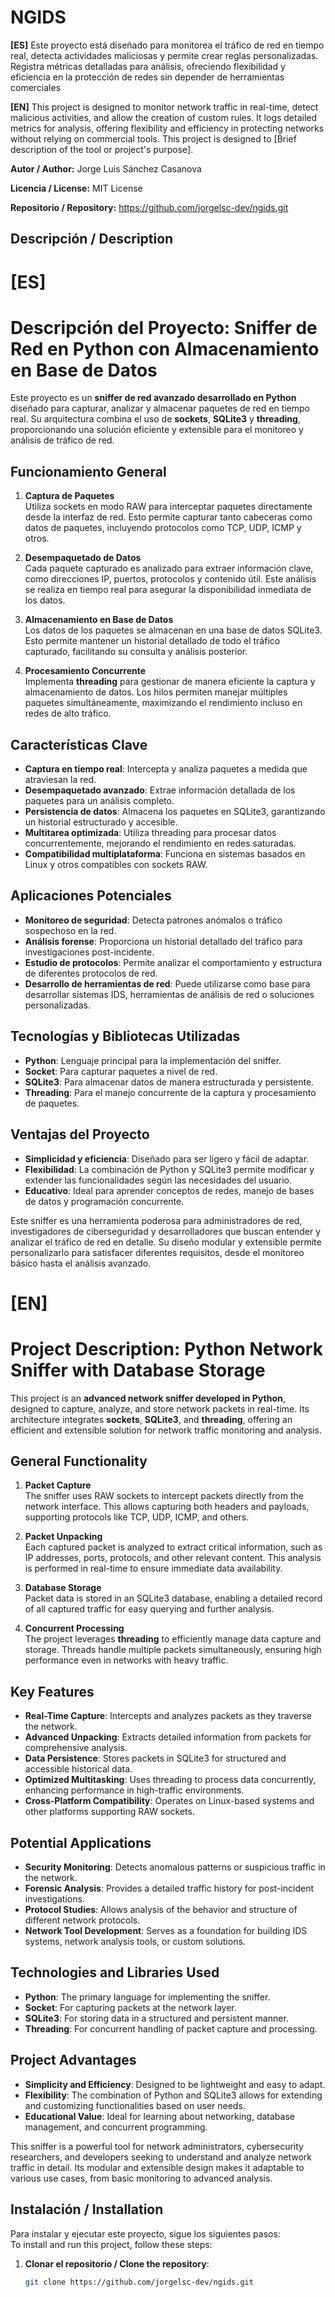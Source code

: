 # NGIDS

**[ES]** Este proyecto está diseñado para monitorea el tráfico de red en tiempo real, detecta actividades maliciosas y permite crear reglas personalizadas. Registra métricas detalladas para análisis, ofreciendo flexibilidad y eficiencia en la protección de redes sin depender de herramientas comerciales

**[EN]** This project is designed to monitor network traffic in real-time, detect malicious activities, and allow the creation of custom rules. It logs detailed metrics for analysis, offering flexibility and efficiency in protecting networks without relying on commercial tools.
This project is designed to [Brief description of the tool or project's purpose].

**Autor / Author:** Jorge Luis Sánchez Casanova

**Licencia / License:** MIT License  

**Repositorio / Repository:** https://github.com/jorgelsc-dev/ngids.git


## Descripción / Description

# **[ES]**

# Descripción del Proyecto: Sniffer de Red en Python con Almacenamiento en Base de Datos

Este proyecto es un **sniffer de red avanzado desarrollado en Python** diseñado para capturar, analizar y almacenar paquetes de red en tiempo real. Su arquitectura combina el uso de **sockets**, **SQLite3** y **threading**, proporcionando una solución eficiente y extensible para el monitoreo y análisis de tráfico de red.

## Funcionamiento General

1. **Captura de Paquetes**  
   Utiliza sockets en modo RAW para interceptar paquetes directamente desde la interfaz de red. Esto permite capturar tanto cabeceras como datos de paquetes, incluyendo protocolos como TCP, UDP, ICMP y otros.

2. **Desempaquetado de Datos**  
   Cada paquete capturado es analizado para extraer información clave, como direcciones IP, puertos, protocolos y contenido útil. Este análisis se realiza en tiempo real para asegurar la disponibilidad inmediata de los datos.

3. **Almacenamiento en Base de Datos**  
   Los datos de los paquetes se almacenan en una base de datos SQLite3. Esto permite mantener un historial detallado de todo el tráfico capturado, facilitando su consulta y análisis posterior.

4. **Procesamiento Concurrente**  
   Implementa **threading** para gestionar de manera eficiente la captura y almacenamiento de datos. Los hilos permiten manejar múltiples paquetes simultáneamente, maximizando el rendimiento incluso en redes de alto tráfico.

## Características Clave

- **Captura en tiempo real**: Intercepta y analiza paquetes a medida que atraviesan la red.  
- **Desempaquetado avanzado**: Extrae información detallada de los paquetes para un análisis completo.  
- **Persistencia de datos**: Almacena los paquetes en SQLite3, garantizando un historial estructurado y accesible.  
- **Multitarea optimizada**: Utiliza threading para procesar datos concurrentemente, mejorando el rendimiento en redes saturadas.  
- **Compatibilidad multiplataforma**: Funciona en sistemas basados en Linux y otros compatibles con sockets RAW.

## Aplicaciones Potenciales

- **Monitoreo de seguridad**: Detecta patrones anómalos o tráfico sospechoso en la red.  
- **Análisis forense**: Proporciona un historial detallado del tráfico para investigaciones post-incidente.  
- **Estudio de protocolos**: Permite analizar el comportamiento y estructura de diferentes protocolos de red.  
- **Desarrollo de herramientas de red**: Puede utilizarse como base para desarrollar sistemas IDS, herramientas de análisis de red o soluciones personalizadas.

## Tecnologías y Bibliotecas Utilizadas

- **Python**: Lenguaje principal para la implementación del sniffer.  
- **Socket**: Para capturar paquetes a nivel de red.  
- **SQLite3**: Para almacenar datos de manera estructurada y persistente.  
- **Threading**: Para el manejo concurrente de la captura y procesamiento de paquetes.

## Ventajas del Proyecto

- **Simplicidad y eficiencia**: Diseñado para ser ligero y fácil de adaptar.  
- **Flexibilidad**: La combinación de Python y SQLite3 permite modificar y extender las funcionalidades según las necesidades del usuario.  
- **Educativo**: Ideal para aprender conceptos de redes, manejo de bases de datos y programación concurrente.

Este sniffer es una herramienta poderosa para administradores de red, investigadores de ciberseguridad y desarrolladores que buscan entender y analizar el tráfico de red en detalle. Su diseño modular y extensible permite personalizarlo para satisfacer diferentes requisitos, desde el monitoreo básico hasta el análisis avanzado.

# **[EN]**

# Project Description: Python Network Sniffer with Database Storage

This project is an **advanced network sniffer developed in Python**, designed to capture, analyze, and store network packets in real-time. Its architecture integrates **sockets**, **SQLite3**, and **threading**, offering an efficient and extensible solution for network traffic monitoring and analysis.

## General Functionality

1. **Packet Capture**  
   The sniffer uses RAW sockets to intercept packets directly from the network interface. This allows capturing both headers and payloads, supporting protocols like TCP, UDP, ICMP, and others.

2. **Packet Unpacking**  
   Each captured packet is analyzed to extract critical information, such as IP addresses, ports, protocols, and other relevant content. This analysis is performed in real-time to ensure immediate data availability.

3. **Database Storage**  
   Packet data is stored in an SQLite3 database, enabling a detailed record of all captured traffic for easy querying and further analysis.

4. **Concurrent Processing**  
   The project leverages **threading** to efficiently manage data capture and storage. Threads handle multiple packets simultaneously, ensuring high performance even in networks with heavy traffic.

## Key Features

- **Real-Time Capture**: Intercepts and analyzes packets as they traverse the network.  
- **Advanced Unpacking**: Extracts detailed information from packets for comprehensive analysis.  
- **Data Persistence**: Stores packets in SQLite3 for structured and accessible historical data.  
- **Optimized Multitasking**: Uses threading to process data concurrently, enhancing performance in high-traffic environments.  
- **Cross-Platform Compatibility**: Operates on Linux-based systems and other platforms supporting RAW sockets.

## Potential Applications

- **Security Monitoring**: Detects anomalous patterns or suspicious traffic in the network.  
- **Forensic Analysis**: Provides a detailed traffic history for post-incident investigations.  
- **Protocol Studies**: Allows analysis of the behavior and structure of different network protocols.  
- **Network Tool Development**: Serves as a foundation for building IDS systems, network analysis tools, or custom solutions.

## Technologies and Libraries Used

- **Python**: The primary language for implementing the sniffer.  
- **Socket**: For capturing packets at the network layer.  
- **SQLite3**: For storing data in a structured and persistent manner.  
- **Threading**: For concurrent handling of packet capture and processing.

## Project Advantages

- **Simplicity and Efficiency**: Designed to be lightweight and easy to adapt.  
- **Flexibility**: The combination of Python and SQLite3 allows for extending and customizing functionalities based on user needs.  
- **Educational Value**: Ideal for learning about networking, database management, and concurrent programming.

This sniffer is a powerful tool for network administrators, cybersecurity researchers, and developers seeking to understand and analyze network traffic in detail. Its modular and extensible design makes it adaptable to various use cases, from basic monitoring to advanced analysis.


## Instalación / Installation

Para instalar y ejecutar este proyecto, sigue los siguientes pasos:  
To install and run this project, follow these steps:

1. **Clonar el repositorio / Clone the repository**:

   ```bash
   git clone https://github.com/jorgelsc-dev/ngids.git
   ```
